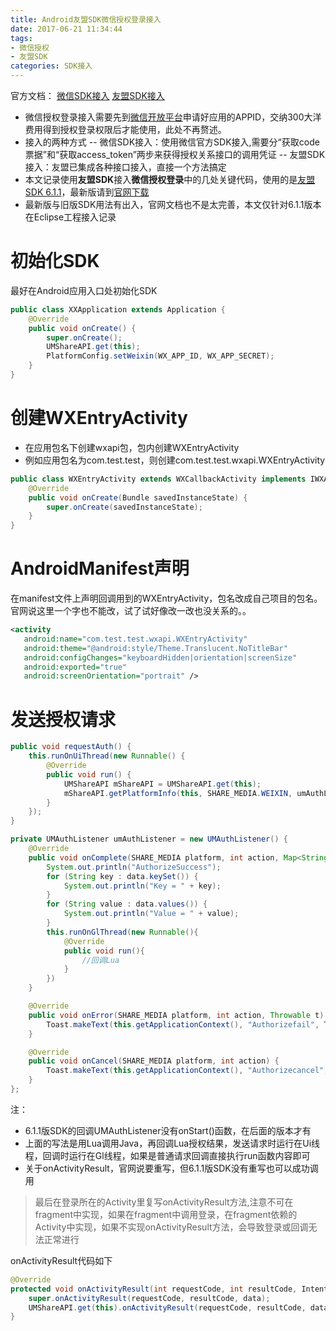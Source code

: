 ```yaml
---
title: Android友盟SDK微信授权登录接入
date: 2017-06-21 11:34:44
tags: 
- 微信授权
- 友盟SDK
categories: SDK接入
---
```


官方文档：
[微信SDK接入](https://open.weixin.qq.com/cgi-bin/showdocument?action=dir_list&t=resource/res_list&verify=1&id=1417751808&token=&lang=zh_CN)
[友盟SDK接入](http://dev.umeng.com/social/android/login-page)
- 微信授权登录接入需要先到[微信开放平台](https://open.weixin.qq.com/cgi-bin/index?t=home/index&lang=zh_CN)申请好应用的APPID，交纳300大洋费用得到授权登录权限后才能使用，此处不再赘述。
- 接入的两种方式
-- 微信SDK接入：使用微信官方SDK接入,需要分“获取code票据”和“获取access_token”两步来获得授权关系接口的调用凭证
-- 友盟SDK接入：友盟已集成各种接口接入，直接一个方法搞定
- 本文记录使用**友盟SDK**接入**微信授权登录**中的几处关键代码，使用的是[友盟SDK 6.1.1](http://www.namidame.tech/downloads/wxAuth.rar)，最新版请到[官网下载](http://dev.umeng.com/social/android/sdk-download)
- 最新版与旧版SDK用法有出入，官网文档也不是太完善，本文仅针对6.1.1版本在Eclipse工程接入记录

# 初始化SDK
最好在Android应用入口处初始化SDK
``` java
public class XXApplication extends Application {
	@Override
	public void onCreate() {
		super.onCreate();
		UMShareAPI.get(this);
		PlatformConfig.setWeixin(WX_APP_ID, WX_APP_SECRET);
	}
}
```

# 创建WXEntryActivity
- 在应用包名下创建wxapi包，包内创建WXEntryActivity
- 例如应用包名为com.test.test，则创建com.test.test.wxapi.WXEntryActivity

``` java
public class WXEntryActivity extends WXCallbackActivity implements IWXAPIEventHandler {
	@Override
	public void onCreate(Bundle savedInstanceState) {
		super.onCreate(savedInstanceState);
	}
}
```

# AndroidManifest声明
在manifest文件上声明回调用到的WXEntryActivity，包名改成自己项目的包名。官网说这里一个字也不能改，试了试好像改一改也没关系的。。
``` xml
<activity
   android:name="com.test.test.wxapi.WXEntryActivity"
   android:theme="@android:style/Theme.Translucent.NoTitleBar"
   android:configChanges="keyboardHidden|orientation|screenSize"
   android:exported="true"
   android:screenOrientation="portrait" />
```

# 发送授权请求
```java
public void requestAuth() {
	this.runOnUiThread(new Runnable() {
		@Override
		public void run() {
			UMShareAPI mShareAPI = UMShareAPI.get(this);
			mShareAPI.getPlatformInfo(this, SHARE_MEDIA.WEIXIN, umAuthListener);
		}
	});
}

private UMAuthListener umAuthListener = new UMAuthListener() {
	@Override
	public void onComplete(SHARE_MEDIA platform, int action, Map<String, String> data) {
		System.out.println("AuthorizeSuccess");
		for (String key : data.keySet()) { 
			System.out.println("Key = " + key); 
		} 
		for (String value : data.values()) { 
		  	System.out.println("Value = " + value); 
		}
		this.runOnGlThread(new Runnable(){
			@Override
			public void run(){
				//回调Lua
			}
		})
	}

	@Override
	public void onError(SHARE_MEDIA platform, int action, Throwable t) {
		Toast.makeText(this.getApplicationContext(), "Authorizefail", Toast.LENGTH_SHORT).show();
	}

	@Override
	public void onCancel(SHARE_MEDIA platform, int action) {
		Toast.makeText(this.getApplicationContext(), "Authorizecancel", Toast.LENGTH_SHORT).show();
	}
};
```
注：
- 6.1.1版SDK的回调UMAuthListener没有onStart()函数，在后面的版本才有
- 上面的写法是用Lua调用Java，再回调Lua授权结果，发送请求时运行在Ui线程，回调时运行在Gl线程，如果是普通请求回调直接执行run函数内容即可
- 关于onActivityResult，官网说要重写，但6.1.1版SDK没有重写也可以成功调用
> 最后在登录所在的Activity里复写onActivityResult方法,注意不可在fragment中实现，如果在fragment中调用登录，在fragment依赖的Activity中实现，如果不实现onActivityResult方法，会导致登录或回调无法正常进行

onActivityResult代码如下
```java
@Override
protected void onActivityResult(int requestCode, int resultCode, Intent data) {
	super.onActivityResult(requestCode, resultCode, data);
	UMShareAPI.get(this).onActivityResult(requestCode, resultCode, data);
}
```


